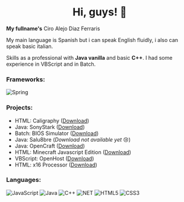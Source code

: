 <h1 align="center">Hi, guys! 👋</h1>

**My fullname's** Ciro Alejo Diaz Ferraris

My main language is Spanish but i can speak English fluidly, i also can speak basic italian.

Skills as a professional with **Java vanilla** and basic **C++**. I had some experience
in VBScript and in Batch.

### Frameworks:
![Spring](https://img.shields.io/badge/spring-black?style=for-the-badge&logo=spring)

### Projects:
- HTML: Caligraphy ([Download](https://sourceforge.net/projects/ciro2-utilities/files/Caligraphy/))
- Java: SonyStark ([Download](https://sourceforge.net/projects/ciro2-utilities/files/SonyStark/))
- Batch: BIOS Simulator ([Download](https://sourceforge.net/projects/ciro2-utilities/files/BIOS-Simulator/))
- Java: Salu8bre (*Download not available yet* 😢)
- Java: OpenCraft ([Download](https://github.com/CiroDOS/OpenCraft))
- HTML: Minecraft Javascript Edition ([Download](https://github.com/CiroDOS/Minecraft-Javascript-Edition))
- VBScript: OpenHost ([Download](https://gist.github.com/CiroDOS/346fcc27049edf2265b920f55b7d3993))
- HTML: x16 Processor ([Download](https://gist.github.com/CiroDOS/1ec3baa7121a86b29695be9e28b729d9))

### Languages:
![JavaScript](https://img.shields.io/badge/javascript-black?style=for-the-badge&logo=javascript)
![Java](https://img.shields.io/badge/java-black?style=for-the-badge&logo=openjdk)
![C++](https://img.shields.io/badge/c++-black?style=for-the-badge&logo=cplusplus)
![NET](https://img.shields.io/badge/.net-black?style=for-the-badge&logo=.net)
![HTML5](https://img.shields.io/badge/html5-black?style=for-the-badge&logo=html5)
![CSS3](https://img.shields.io/badge/css3-black?style=for-the-badge&logo=css3)
